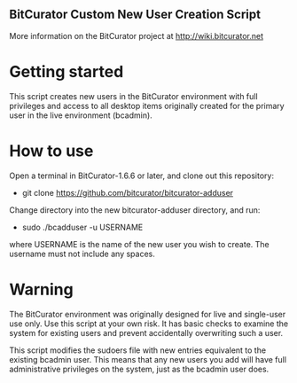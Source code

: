 BitCurator Custom New User Creation Script
------------------------------------------
More information on the BitCurator project at <http://wiki.bitcurator.net>

# Getting started

This script creates new users in the BitCurator environment with full privileges and access to all desktop items originally created for the primary user in the live environment (bcadmin).

# How to use

Open a terminal in BitCurator-1.6.6 or later, and clone out this repository:

 * git clone https://github.com/bitcurator/bitcurator-adduser

Change directory into the new bitcurator-adduser directory, and run:

 * sudo ./bcadduser -u USERNAME

where USERNAME is the name of the new user you wish to create. The username must not include any spaces.

# Warning

The BitCurator environment was originally designed for live and single-user use only. Use this script at your own risk. It has basic checks to examine the system for existing users and prevent accidentally overwriting such a user. 

This script modifies the sudoers file with new entries equivalent to the existing bcadmin user. This means that any new users you add will have full administrative privileges on the system, just as the bcadmin user does.